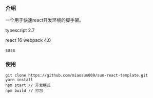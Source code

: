 ### 介绍

一个用于快速react开发环境的脚手架。

typescript 2.7

react 16
webpack 4.0

sass

### 使用
```
git clone https://github.com/miaosun009/sun-react-template.git
yarn install
npm start // 开发模式
npm build // 打包
```